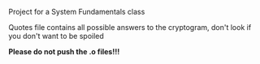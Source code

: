 Project for a System Fundamentals class

Quotes file contains all possible answers to the cryptogram, don't look if you don't want to be spoiled

**Please do not push the .o files!!!**
